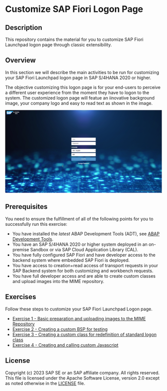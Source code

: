 # Customize SAP Fiori Logon Page

## Description

This repository contains the material for you to customize SAP Fiori Launchpad logon page through classic extensibility.  

## Overview

In this section we will describe the main activities to be run for customizing your SAP Fiori Launchpad logon page in SAP S/4HANA 2020 or higher.

The objective customizing this logon page is for your end-users to perceive a different user experience from the moment they have to logon to the system. The customized logon page will featue an iinovative background image, your company logo and easy to read text as shown in the image.

![Customized Logon Page Overview](images/overview.png)

## Prerequisites

You need to ensure the fulfillment of all of the following points for you to successfully run this exercise:

* You have installed the _latest_ ABAP Development Tools (ADT), see [ABAP Development Tools](https://tools.hana.ondemand.com/#abap).
* You have an SAP S/4HANA 2020 or higher system deployed in an on-premise Sandbox or via SAP Cloud Application Library (CAL).
* You have fully configured SAP Fiori and have developer access to the backend system where embedded SAP Fiori is deployed.
* You have access to creation+read access of transport requests in your SAP Backend system for both customizing and workbench requests.
* You have full developer access and are able to create custom classes and upload images into the MIME repository.

## Exercises

Follow these steps to customize your SAP Fiori Launchpad Logon page.
- [Exercise 1 - Basic preparation and uploading images to the MIME Repository](exercises/ex_1/)
- [Exercise 2 - Creating a custom BSP for testing](exercises/ex_2/)
- [Exercise 3 - Creating a custom class for redefinition of standard logon class](exercises/ex_3/)
- [Exercise 4 - Creating and calling custom Javascript](exercises/ex_4/)


## License
Copyright (c) 2023 SAP SE or an SAP affiliate company. All rights reserved. This file is licensed under the Apache Software License, version 2.0 except as noted otherwise in the [LICENSE](licenses/Apache-2.0.txt) file.

